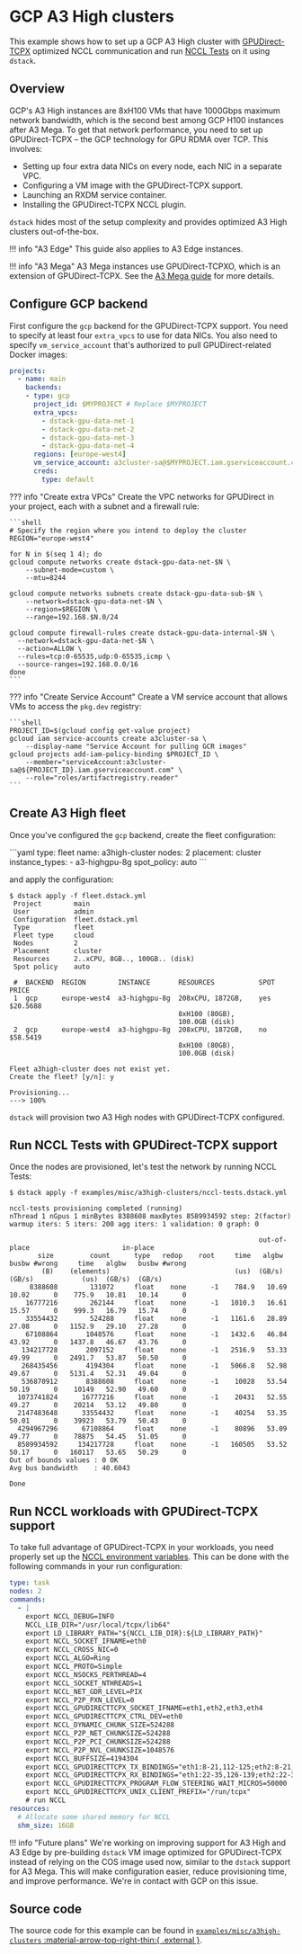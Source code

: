# GCP A3 High clusters

This example shows how to set up a GCP A3 High cluster with [GPUDirect-TCPX](https://cloud.google.com/compute/docs/gpus/gpudirect)
optimized NCCL communication and run [NCCL Tests](https://github.com/NVIDIA/nccl-tests) on it using `dstack`.

## Overview

GCP's A3 High instances are 8xH100 VMs that have 1000Gbps maximum network bandwidth,
which is the second best among GCP H100 instances after A3 Mega.
To get that network performance, you need
to set up GPUDirect-TCPX – the GCP technology for GPU RDMA over TCP. This involves:

* Setting up four extra data NICs on every node, each NIC in a separate VPC.
* Configuring a VM image with the GPUDirect-TCPX support.
* Launching an RXDM service container.
* Installing the GPUDirect-TCPX NCCL plugin.

`dstack` hides most of the setup complexity and provides optimized A3 High clusters out-of-the-box.

!!! info "A3 Edge"
    This guide also applies to A3 Edge instances.

!!! info "A3 Mega"
    A3 Mega instances use GPUDirect-TCPXO, which is an extension of GPUDirect-TCPX.
    See the [A3 Mega guide](https://dstack.ai/examples/misc/a3mega-clusters/) for more details.

## Configure GCP backend

First configure the `gcp` backend for the GPUDirect-TCPX support.
You need to specify at least four `extra_vpcs` to use for data NICs.
You also need to specify `vm_service_account` that's authorized to pull GPUDirect-related Docker images:

<div editor-title="~/.dstack/server/config.yml">

```yaml
projects:
  - name: main
    backends:
    - type: gcp
      project_id: $MYPROJECT # Replace $MYPROJECT
      extra_vpcs:
        - dstack-gpu-data-net-1
        - dstack-gpu-data-net-2
        - dstack-gpu-data-net-3
        - dstack-gpu-data-net-4
      regions: [europe-west4]
      vm_service_account: a3cluster-sa@$MYPROJECT.iam.gserviceaccount.com # Replace $MYPROJECT
      creds:
        type: default
```

</div>

??? info "Create extra VPCs"
    Create the VPC networks for GPUDirect in your project, each with a subnet and a firewall rule:
    
    ```shell
    # Specify the region where you intend to deploy the cluster
    REGION="europe-west4"

    for N in $(seq 1 4); do
    gcloud compute networks create dstack-gpu-data-net-$N \
        --subnet-mode=custom \
        --mtu=8244

    gcloud compute networks subnets create dstack-gpu-data-sub-$N \
        --network=dstack-gpu-data-net-$N \
        --region=$REGION \
        --range=192.168.$N.0/24

    gcloud compute firewall-rules create dstack-gpu-data-internal-$N \
      --network=dstack-gpu-data-net-$N \
      --action=ALLOW \
      --rules=tcp:0-65535,udp:0-65535,icmp \
      --source-ranges=192.168.0.0/16
    done
    ```

??? info "Create Service Account"
    Create a VM service account that allows VMs to access the `pkg.dev` registry:

    ```shell
    PROJECT_ID=$(gcloud config get-value project)
    gcloud iam service-accounts create a3cluster-sa \
        --display-name "Service Account for pulling GCR images"
    gcloud projects add-iam-policy-binding $PROJECT_ID \
        --member="serviceAccount:a3cluster-sa@${PROJECT_ID}.iam.gserviceaccount.com" \
        --role="roles/artifactregistry.reader"
    ```

## Create A3 High fleet

Once you've configured the `gcp` backend, create the fleet configuration:

<div editor-title="fleet.dstack.yml">
```yaml
type: fleet
name: a3high-cluster
nodes: 2
placement: cluster
instance_types:
  - a3-highgpu-8g
spot_policy: auto
```
</div>

and apply the configuration:

<div class="termy">

```shell
$ dstack apply -f fleet.dstack.yml
 Project        main                           
 User           admin                          
 Configuration  fleet.dstack.yml               
 Type           fleet                          
 Fleet type     cloud                          
 Nodes          2                              
 Placement      cluster                        
 Resources      2..xCPU, 8GB.., 100GB.. (disk) 
 Spot policy    auto                           

 #  BACKEND  REGION        INSTANCE       RESOURCES           SPOT  PRICE      
 1  gcp      europe-west4  a3-highgpu-8g  208xCPU, 1872GB,    yes   $20.5688   
                                          8xH100 (80GB),                       
                                          100.0GB (disk)                       
 2  gcp      europe-west4  a3-highgpu-8g  208xCPU, 1872GB,    no    $58.5419   
                                          8xH100 (80GB),                       
                                          100.0GB (disk)                       

Fleet a3high-cluster does not exist yet.
Create the fleet? [y/n]: y

Provisioning...
---> 100%                    
```

</div>

`dstack` will provision two A3 High nodes with GPUDirect-TCPX configured.

## Run NCCL Tests with GPUDirect-TCPX support

Once the nodes are provisioned, let's test the network by running NCCL Tests:

<div class="termy">

```shell 
$ dstack apply -f examples/misc/a3high-clusters/nccl-tests.dstack.yml 

nccl-tests provisioning completed (running)
nThread 1 nGpus 1 minBytes 8388608 maxBytes 8589934592 step: 2(factor) warmup iters: 5 iters: 200 agg iters: 1 validation: 0 graph: 0

                                                              out-of-place                       in-place          
       size         count      type   redop    root     time   algbw   busbw #wrong     time   algbw   busbw #wrong
        (B)    (elements)                               (us)  (GB/s)  (GB/s)            (us)  (GB/s)  (GB/s)       
     8388608        131072     float    none      -1    784.9   10.69   10.02      0    775.9   10.81   10.14      0
    16777216        262144     float    none      -1   1010.3   16.61   15.57      0    999.3   16.79   15.74      0
    33554432        524288     float    none      -1   1161.6   28.89   27.08      0   1152.9   29.10   27.28      0
    67108864       1048576     float    none      -1   1432.6   46.84   43.92      0   1437.8   46.67   43.76      0
   134217728       2097152     float    none      -1   2516.9   53.33   49.99      0   2491.7   53.87   50.50      0
   268435456       4194304     float    none      -1   5066.8   52.98   49.67      0   5131.4   52.31   49.04      0
   536870912       8388608     float    none      -1    10028   53.54   50.19      0    10149   52.90   49.60      0
  1073741824      16777216     float    none      -1    20431   52.55   49.27      0    20214   53.12   49.80      0
  2147483648      33554432     float    none      -1    40254   53.35   50.01      0    39923   53.79   50.43      0
  4294967296      67108864     float    none      -1    80896   53.09   49.77      0    78875   54.45   51.05      0
  8589934592     134217728     float    none      -1   160505   53.52   50.17      0   160117   53.65   50.29      0
Out of bounds values : 0 OK
Avg bus bandwidth    : 40.6043

Done
```

</div>

## Run NCCL workloads with GPUDirect-TCPX support

To take full advantage of GPUDirect-TCPX in your workloads, you need properly set up the [NCCL environment variables](https://cloud.google.com/kubernetes-engine/docs/how-to/gpu-bandwidth-gpudirect-tcpx-autopilot#environment-variables-nccl).
This can be done with the following commands in your run configuration:

<div editor-title="task.dstack.yml">

```yaml
type: task
nodes: 2
commands:
  - |
    export NCCL_DEBUG=INFO
    NCCL_LIB_DIR="/usr/local/tcpx/lib64"
    export LD_LIBRARY_PATH="${NCCL_LIB_DIR}:${LD_LIBRARY_PATH}"
    export NCCL_SOCKET_IFNAME=eth0
    export NCCL_CROSS_NIC=0
    export NCCL_ALGO=Ring
    export NCCL_PROTO=Simple
    export NCCL_NSOCKS_PERTHREAD=4
    export NCCL_SOCKET_NTHREADS=1
    export NCCL_NET_GDR_LEVEL=PIX
    export NCCL_P2P_PXN_LEVEL=0
    export NCCL_GPUDIRECTTCPX_SOCKET_IFNAME=eth1,eth2,eth3,eth4
    export NCCL_GPUDIRECTTCPX_CTRL_DEV=eth0
    export NCCL_DYNAMIC_CHUNK_SIZE=524288
    export NCCL_P2P_NET_CHUNKSIZE=524288
    export NCCL_P2P_PCI_CHUNKSIZE=524288
    export NCCL_P2P_NVL_CHUNKSIZE=1048576
    export NCCL_BUFFSIZE=4194304
    export NCCL_GPUDIRECTTCPX_TX_BINDINGS="eth1:8-21,112-125;eth2:8-21,112-125;eth3:60-73,164-177;eth4:60-73,164-177"
    export NCCL_GPUDIRECTTCPX_RX_BINDINGS="eth1:22-35,126-139;eth2:22-35,126-139;eth3:74-87,178-191;eth4:74-87,178-191"
    export NCCL_GPUDIRECTTCPX_PROGRAM_FLOW_STEERING_WAIT_MICROS=50000
    export NCCL_GPUDIRECTTCPX_UNIX_CLIENT_PREFIX="/run/tcpx"
    # run NCCL
resources:
  # Allocate some shared memory for NCCL
  shm_size: 16GB
```

</div>

!!! info "Future plans"
    We're working on improving support for A3 High and A3 Edge by pre-building `dstack` VM image optimized for GPUDirect-TCPX instead of relying on the COS image used now, similar to the `dstack` support for A3 Mega. This will make configuration easier, reduce provisioning time, and improve performance. We're in contact with GCP on this issue.

## Source code

The source code for this example can be found in 
[`examples/misc/a3high-clusters` :material-arrow-top-right-thin:{ .external }](https://github.com/dstackai/dstack/blob/master/examples/misc/a3high-clusters).

